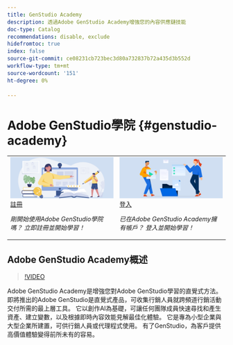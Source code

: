 ```yaml
---
title: GenStudio Academy
description: 透過Adobe GenStudio Academy增強您的內容供應鏈技能
doc-type: Catalog
recommendations: disable, exclude
hidefromtoc: true
index: false
source-git-commit: ce08231cb723bec3d80a732837b72a435d3b552d
workflow-type: tm+mt
source-wordcount: '151'
ht-degree: 0%

---
```



# Adobe GenStudio學院 {#genstudio-academy}

<table>
<tr>
  <td>
    <a href="https://learningmanager.adobe.com/accountiplogin?ipId=16970&amp;accesskey=c4988oojirhb5">
      <img alt="註冊Adobe GenStudio學院" src="/help/assets/card-create-assets.png" />
    </a>
    <div>
      <a href="https://learningmanager.adobe.com/accountiplogin?ipId=16970&amp;accesskey=c4988oojirhb5">
    註冊
    </a>
    </div>
    <p>
    <em>剛開始使用Adobe GenStudio學院嗎？ 立即註冊並開始學習！</em>
    <p>
  </td>
  <td>
    <a href="https://genstudioacademy.adobelearningmanager.com/">
    <img alt="登入Adobe GenStudio Academy" src="/help/assets/card-manage-content.png" />
    </a>
    <div>
    <a href="https://genstudioacademy.adobelearningmanager.com/">
    登入
    </a>
    </div>
    <p>
    <em>已在Adobe GenStudio Academy擁有帳戶？ 登入並開始學習！</em>
    </p>
  </td>
</tr>
</table>


## Adobe GenStudio Academy概述

>[!VIDEO](https://video.tv.adobe.com/v/3434938?autoplay=true&end=replay)

Adobe GenStudio Academy是增強您對Adobe GenStudio學習的直覺式方法。 即將推出的Adobe GenStudio是直覺式產品，可收集行銷人員就跨頻道行銷活動交付所需的最上層工具。 它以創作AI為基礎，可讓任何團隊成員快速尋找和產生資產、建立變數，以及根據即時內容效能見解最佳化體驗。 它是專為小型企業與大型企業所建置，可供行銷人員或代理程式使用。 有了GenStudio，為客戶提供高價值體驗變得前所未有的容易。
